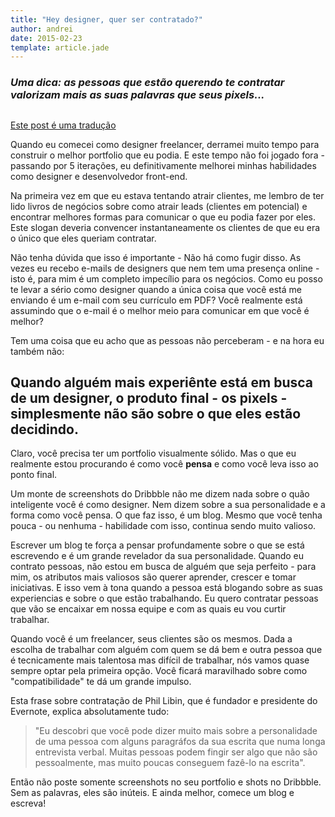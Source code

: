 ```yaml
---
title: "Hey designer, quer ser contratado?"
author: andrei
date: 2015-02-23
template: article.jade
---
```


### ***Uma dica: as pessoas que estão querendo te contratar valorizam mais as suas palavras que seus pixels...***

## 

[Este post é uma tradução](https://medium.com/hanno-stories/hey-designer-want-to-get-hired-794bb9eafd09)

Quando eu comecei como designer freelancer, derramei muito tempo para construir o melhor portfolio que eu podia. E este tempo não foi jogado fora - passando por 5 iterações, eu definitivamente melhorei minhas habilidades como designer e desenvolvedor front-end.

Na primeira vez em que eu estava tentando atrair clientes, me lembro de ter lido livros de negócios sobre como atrair leads (clientes em potencial) e encontrar melhores formas para comunicar o que eu podia fazer por eles. Este slogan deveria convencer instantaneamente os clientes de que eu era o único que eles queriam contratar.

Não tenha dúvida que isso é importante - Não há como fugir disso. As vezes eu recebo e-mails de designers que nem tem uma presença online - isto é, para mim é um completo impecílio para os negócios. Como eu posso te levar a sério como designer quando a única coisa que você está me enviando é um e-mail com seu currículo em PDF? Você realmente está assumindo que o e-mail é o melhor meio para comunicar em que você é melhor?

Tem uma coisa que eu acho que as pessoas não perceberam - e na hora eu também não:

## Quando alguém mais experiênte está em busca de um designer, o produto final - os pixels - simplesmente não são sobre o que eles estão decidindo.

Claro, você precisa ter um portfolio visualmente sólido. Mas o que eu realmente estou procurando é como você **pensa** e como você leva isso ao ponto final.

Um monte de screenshots do Dribbble não me dizem nada sobre o quão inteligente você é como designer. Nem dizem sobre a sua personalidade e a forma como você pensa. O que faz isso, é um blog. Mesmo que você tenha pouca - ou nenhuma - habilidade com isso, continua sendo muito valioso.

Escrever um blog te força a pensar profundamente sobre o que se está escrevendo e é um grande revelador da sua personalidade. Quando eu contrato pessoas, não estou em busca de alguém que seja perfeito - para mim, os atributos mais valiosos são querer aprender, crescer e tomar iniciativas. E isso vem à tona quando a pessoa está blogando sobre as suas experiencias e sobre o que estão trabalhando. Eu quero contratar pessoas que vão se encaixar em nossa equipe e com as quais eu vou curtir trabalhar.

Quando você é um freelancer, seus clientes são os mesmos.  Dada a escolha de trabalhar com alguém com quem se dá bem e outra pessoa que é tecnicamente mais talentosa mas difícil de trabalhar, nós vamos quase sempre optar pela primeira opção. Você ficará maravilhado sobre como "compatibilidade" te dá um grande impulso.

Esta frase sobre contratação de Phil Libin, que é fundador e presidente do Evernote, explica absolutamente tudo:

> "Eu descobri que você pode dizer muito mais sobre a personalidade de uma pessoa com alguns paragráfos da sua escrita que numa longa entrevista verbal. Muitas pessoas podem fingir ser algo que não são pessoalmente, mas muito poucas conseguem fazê-lo na escrita".

Então não poste somente screenshots no seu portfolio e shots no Dribbble. Sem as palavras, eles são inúteis. E ainda melhor, comece um blog e escreva!